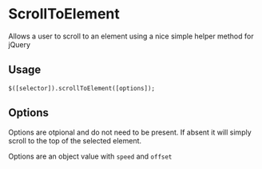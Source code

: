 ScrollToElement
===============

Allows a user to scroll to an element using a nice simple helper method for jQuery

Usage
---------------------------
```$([selector]).scrollToElement([options]);```

Options
---------------------------
Options are otpional and do not need to be present. If absent it will simply scroll to the top of the selected element.

Options are an object value with `speed` and `offset`
